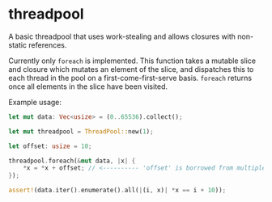 # threadpool

A basic threadpool that uses work-stealing and allows closures with non-static references.

Currently only `foreach` is implemented. This function takes a mutable slice and closure which mutates an element of the slice, and dispatches this to each thread in the pool on a first-come-first-serve basis. `foreach` returns once all elements in the slice have been visited.

Example usage:

```rust
let mut data: Vec<usize> = (0..65536).collect();

let mut threadpool = ThreadPool::new(1);

let offset: usize = 10;

threadpool.foreach(&mut data, |x| {
    *x = *x + offset; // <---------- 'offset' is borrowed from multiple threads here!
});

assert!(data.iter().enumerate().all(|(i, x)| *x == i + 10));
```
